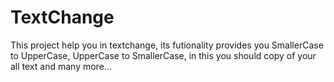 # TextChange
This project help you in textchange, its futionality provides you SmallerCase to UpperCase, UpperCase to SmallerCase, in this you should copy of your all text and many more...
